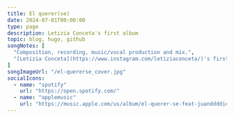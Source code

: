 ```yaml
---
title: El querer(se)
date: 2024-07-01T00:00:00
type: page
description: Letizia Conceta's first album
topic: blog, hugo, github
songNotes: [
  "Composition, recording, music/vocal production and mix.",
  "[Letizia Conceta](https://www.instagram.com/letiziaconceta/)'s first album.",
]
songImageUrl: "/el-quererse_cover.jpg"
socialIcons:
  - name: "spotify"
    url: "https://open.spotify.com/"
  - name: "applemusic"
    url: "https://music.apple.com/us/album/el-querer-se-feat-juanddddiego-ep/1754987619"
---
```

